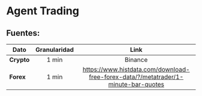 # Agent Trading

## Fuentes:

| **Dato**            | **Granularidad** |                                      **Link**                                      |
|---------------------|:----------------:|:----------------------------------------------------------------------------------:|
| **Crypto**          |      1 min       |                                      Binance                                       |
| **Forex**           |      1 min       | https://www.histdata.com/download-free-forex-data/?/metatrader/1-minute-bar-quotes |

